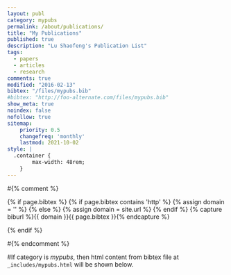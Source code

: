 ```yaml
---
layout: publ
category: mypubs
permalink: /about/publications/
title: "My Publications"
published: true
description: "Lu Shaofeng's Publication List"
tags:
  - papers
  - articles
  - research
comments: true
modified: "2016-02-13"
bibtex: "/files/mypubs.bib"
#bibtex: "http://foo-alternate.com/files/mypubs.bib"
show_meta: true
noindex: false
nofollow: true
sitemap:
    priority: 0.5
    changefreq: 'monthly'
    lastmod: 2021-10-02
style: |
  .container {
        max-width: 48rem;
    } 
---
```


#{% comment %}
<!-- bibbase.org should work with following code unless you are hosting domain over https. --> 

{% if page.bibtex %}
 {% if page.bibtex contains 'http' %}
  {% assign domain = '' %}
  {% else %}
  {% assign domain = site.url %}
 {% endif %}
 {% capture biburl %}{{ domain }}{{ page.bibtex }}{% endcapture %}
<script src="http://bibbase.org/show?bib={{ biburl | cgi_escape }}&amp;jsonp=1&amp;authorFirst=1"></script>
{% endif %}

#{% endcomment %}

#If category is *mypubs*, then html content from bibtex file at `_includes/mypubs.html` will be shown below.
